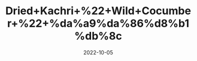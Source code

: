 ---
title: 'Dried+Kachri+%22+Wild+Cocumber+%22+%da%a9%da%86%d8%b1%db%8c'
date: '2022-10-05' 
metatag: '' 
inventory: '0' 
draft: false 
# meta description 
shortDescripton: 'Its+regular+use+of+the+powder+is+said+to+cure+minor+skin+issues+like+boils%2c+lice%2c+itching.'
description: 'Herb'
longdescription: ''
featured: True
# product Price
price: '80.0'
# Product Short Description
shortDescription: 'Its+regular+use+of+the+powder+is+said+to+cure+minor+skin+issues+like+boils%2c+lice%2c+itching.'
productID: '2C1D7E17-F623-ED11-9968-005056B3A416'
type: 'products'
category: 'Herb' 
thumnailproduct: 'https://eraconnect.blob.core.windows.net/product-images/aminsaddiquidawakhana/2C1D7E17-F623-ED11-9968-005056B3A416.webp' 
images:
  - image: 'https://eraconnect.blob.core.windows.net/product-images/aminsaddiquidawakhana/2C1D7E17-F623-ED11-9968-005056B3A416.webp'  
Variants:
---